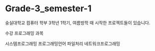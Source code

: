 # Grade-3_semester-1
숭실대학교 컴퓨터 학부 3학년 1학기, 여름방학 때 시작한 프로젝트들이 있습니다.

수강 프로그래밍 과목

시스템프로그래밍
프로그래밍언어
파일처리
네트워크프로그래밍
